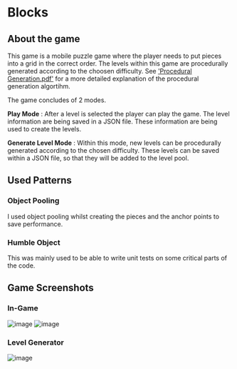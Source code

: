 # Blocks

## About the game
This game is a mobile puzzle game where the player needs to put pieces into a grid in the correct order. The levels within this game are procedurally generated according to the choosen difficulty. See ['Procedural Generation.pdf'](https://github.com/yilserkan/Blocks/blob/main/Procedural%20Generation.pdf) for a more detailed explanation of the procedural generation algortihm. 

The game concludes of 2 modes. 

**Play Mode** : After a level is selected the player can play the game. The level information are being saved in a JSON file. These information are being used to create the levels.

**Generate Level Mode** : Within this mode, new levels can be procedurally generated according to the chosen difficulty. These levels can be saved within a JSON file, so that they will be added to the level pool.

## Used Patterns

### Object Pooling
I used object pooling whilst creating the pieces and the anchor points to save performance.

### Humble Object
This was mainly used to be able to write unit tests on some critical parts of the code.

## Game Screenshots
### In-Game
![image](https://user-images.githubusercontent.com/80252098/180988452-07a13e03-77eb-4eca-a9af-2d28822a78da.png)
![image](https://user-images.githubusercontent.com/80252098/180988564-c93b6c74-8086-48d5-861f-0e21f96ac839.png)

### Level Generator
![image](https://user-images.githubusercontent.com/80252098/180988756-9824aea9-e6d7-4299-8b86-431177ccb478.png)


